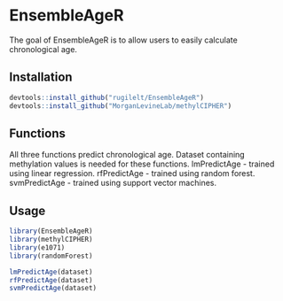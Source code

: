 # EnsembleAgeR

The goal of EnsembleAgeR is to allow users to easily calculate chronological age.

## Installation

``` r
devtools::install_github("rugilelt/EnsembleAgeR")
devtools::install_github("MorganLevineLab/methylCIPHER")
```

## Functions

All three functions predict chronological age. Dataset containing methylation values is needed for these functions.
lmPredictAge - trained using linear regression.
rfPredictAge - trained using random forest.
svmPredictAge - trained using support vector machines.

## Usage

``` r
library(EnsembleAgeR)
library(methylCIPHER)
library(e1071)
library(randomForest)

lmPredictAge(dataset)
rfPredictAge(dataset)
svmPredictAge(dataset)
```

